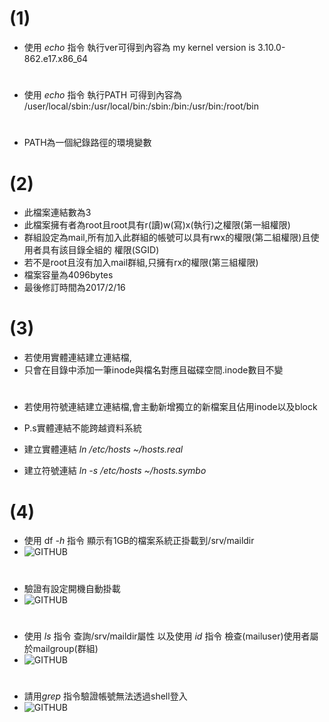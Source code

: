 # (1)

+ 使用 *echo* 指令 執行ver可得到內容為 my kernel version is 3.10.0-862.e17.x86_64
#
+ 使用 *echo* 指令 執行PATH 可得到內容為     /user/local/sbin:/usr/local/bin:/sbin:/bin:/usr/bin:/root/bin
#
+ PATH為一個紀錄路徑的環境變數

# (2)

+ 此檔案連結數為3
+ 此檔案擁有者為root且root具有r(讀)w(寫)x(執行)之權限(第一組權限)		
+ 群組設定為mail,所有加入此群組的帳號可以具有rwx的權限(第二組權限)且使用者具有該目錄全組的     權限(SGID)
+ 若不是root且沒有加入mail群組,只擁有rx的權限(第三組權限)
+ 檔案容量為4096bytes
+ 最後修訂時間為2017/2/16
    
# (3)

+ 若使用實體連結建立連結檔,
+ 只會在目錄中添加一筆inode與檔名對應且磁碟空間.inode數目不變
#
+ 若使用符號連結建立連結檔,會主動新增獨立的新檔案且佔用inode以及block
+ P.s實體連結不能跨越資料系統

+ 建立實體連結 *ln /etc/hosts ~/hosts.real*
+ 建立符號連結 *ln -s /etc/hosts ~/hosts.symbo*

# (4)
+ 使用 df *-h* 指令 顯示有1GB的檔案系統正掛載到/srv/maildir
+ ![GITHUB](https://imgur.com/V0X7xhj.jpg "git圖示")
#
+ 驗證有設定開機自動掛載
+ ![GITHUB](https://imgur.com/ST3KxWm.jpg "git圖示")
#
+ 使用 *ls* 指令 查詢/srv/maildir屬性 以及使用 *id* 指令 檢查(mailuser)使用者屬於mailgroup(群組)
+ ![GITHUB](https://imgur.com/09nvM4E.jpg "git圖示")
#
+ 請用*grep* 指令驗證帳號無法透過shell登入
+ ![GITHUB](https://imgur.com/RlAAwFm.jpg "git圖示")


